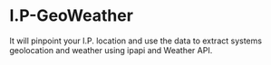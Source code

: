 # I.P-GeoWeather
It will pinpoint your I.P. location  and use the data to extract systems geolocation and weather using ipapi and Weather API. 
